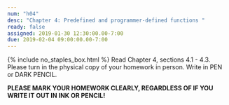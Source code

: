 ```yaml
---
num: "h04"
desc: "Chapter 4: Predefined and programmer-defined functions "
ready: false
assigned: 2019-01-30 12:30:00.00-7:00
due: 2019-02-04 09:00:00.00-7:00
---
```


{% include no_staples_box.html %}
Read Chapter 4, sections 4.1 - 4.3.
Please turn in the physical copy of your homework in person. Write in PEN or DARK PENCIL.

<b>PLEASE MARK YOUR HOMEWORK CLEARLY, REGARDLESS OF IF YOU WRITE IT OUT IN INK OR PENCIL!</b>